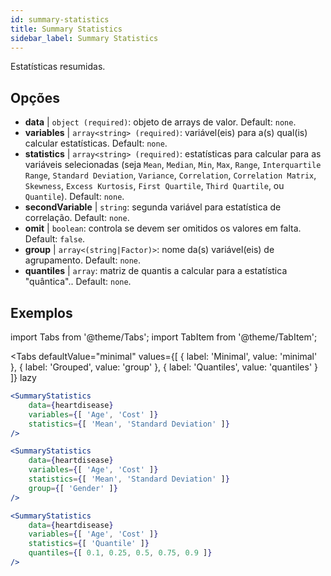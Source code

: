 ```yaml
---
id: summary-statistics 
title: Summary Statistics
sidebar_label: Summary Statistics
---
```


Estatísticas resumidas.

## Opções

* __data__ | `object (required)`: objeto de arrays de valor. Default: `none`.
* __variables__ | `array<string> (required)`: variável(eis) para a(s) qual(is) calcular estatísticas. Default: `none`.
* __statistics__ | `array<string> (required)`: estatísticas para calcular para as variáveis selecionadas (seja `Mean`, `Median`, `Min`, `Max`, `Range`, `Interquartile Range`, `Standard Deviation`, `Variance`, `Correlation`, `Correlation Matrix`, `Skewness`, `Excess Kurtosis`, `First Quartile`, `Third Quartile`, ou `Quantile`). Default: `none`.
* __secondVariable__ | `string`: segunda variável para estatística de correlação. Default: `none`.
* __omit__ | `boolean`: controla se devem ser omitidos os valores em falta. Default: `false`.
* __group__ | `array<(string|Factor)>`: nome da(s) variável(eis) de agrupamento. Default: `none`.
* __quantiles__ | `array`: matriz de quantis a calcular para a estatística "quântica".. Default: `none`.


## Exemplos

import Tabs from '@theme/Tabs';
import TabItem from '@theme/TabItem';

<Tabs
    defaultValue="minimal"
    values={[
        { label: 'Minimal', value: 'minimal' },
        { label: 'Grouped', value: 'group' },
        { label: 'Quantiles', value: 'quantiles' }
    ]}
    lazy
>

<TabItem value="minimal">

```jsx live
<SummaryStatistics 
    data={heartdisease} 
    variables={[ 'Age', 'Cost' ]}
    statistics={[ 'Mean', 'Standard Deviation' ]}
/>
```

</TabItem>

<TabItem value="group" >

```jsx live
<SummaryStatistics 
    data={heartdisease} 
    variables={[ 'Age', 'Cost' ]}
    statistics={[ 'Mean', 'Standard Deviation' ]}
    group={[ 'Gender' ]}
/>
```
</TabItem>

<TabItem value="quantiles">

```jsx live
<SummaryStatistics 
    data={heartdisease} 
    variables={[ 'Age', 'Cost' ]}
    statistics={[ 'Quantile' ]}
    quantiles={[ 0.1, 0.25, 0.5, 0.75, 0.9 ]}
/>
```

</TabItem>

</Tabs>
